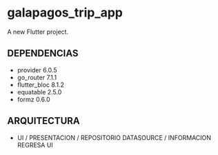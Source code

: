 # galapagos_trip_app

A new Flutter project.

## DEPENDENCIAS
- provider 6.0.5
- go_router 7.1.1
- flutter_bloc 8.1.2
- equatable 2.5.0
- formz 0.6.0

## ARQUITECTURA

- UI / PRESENTACION / REPOSITORIO DATASOURCE / INFORMACION REGRESA UI
